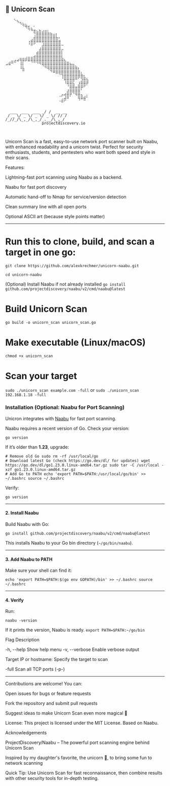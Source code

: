 ## 🦄 Unicorn Scan
<pre style="font-family: monospace; font-size: 12px; line-height: 12px;">
⠀⠀⠀⠑⢦⡀⠀⠀⠀⠀⠀⠀⠀⠀⠀⠀⠀⠀⠀⠀⠀⠀⠀⠀⠀⠀⠀⠀
⠀⠀⠀⠀⠀⠙⢷⣦⣀⠀⡀⠀⠀⠀⠀⠀⠀⠀⠀⠀⠀⠀⠀⠀⠀⠀⠀⠀
⠀⠀⠀⠀⠀⠀⠀⠙⢷⣦⣀⠀⡀⠀⠀⠀⠀⠀⠀⠀⠀⠀⠀⠀⠀⠀⠀⠀⠀⠀
⠀⠀⠀⠀⠀⠀⠀⠀⠀⠈⢿⣷⣿⣾⣿⣧⣄⠀⡀⠀⠀⠀⠀⠀⠀⠀⠀⠀⠀⠀
⠀⠀⠀⠀⠀⠀⠀⠀⠀⠀⣰⣿⣿⣿⣿⣿⣿⣿⣇⡀⠀⠀⠀⠀⠀⠀⠀⠀⠀⠀
⠀⠀⠀⠀⠀⠀⠀⠀⢀⣴⣿⣿⣿⣿⣿⣿⣿⣿⣿⣥⠀⠀⠀⠀⠀⠀⠀⠀⠀⠀
⠀⠀⠀⠀⠀⠀⠀⠀⠸⣿⠟⠉⠉⢹⣿⣿⣿⣿⣿⣿⣀⠀⠀⠀⠀⠀⠀⠀⠀⠀
⠀⠀⠀⠀⠀⠀⠀⠀⠀⠀⠀⠀⢠⣿⣿⣿⣿⣿⣿⣿⠀⠀⠀⠀⠀⠀⠀⠀⠀⠀
⠀⠀⠀⠀⠀⠀⠀⠀⠀⠀⠀⣠⣿⣿⣿⣿⣿⣿⣿⣿⡏⠀⠀⠀⠀⠀⠀⠀⠀⠀
⠀⠀⠀⠀⠀⠀⠀⠀⠀⠀⣠⣿⣿⣿⣿⣿⣿⣿⣿⣿⡇⠀⠀⠀⠀⠀⠀⠀⠀⠀
⠀⠀⠀⢀⣠⣶⣶⣾⣿⣿⣿⣿⣿⣿⣿⣿⣿⣿⣿⣿⣷⡄⠀⠀⠀⠀⠀⠀⠀⠀
⢀⣴⠿⠛⠉⢸⡏⠁⠉⠙⠛⠻⢿⣿⣿⣿⣿⣿⣿⣿⣿⣿⣶⣄⡀⠀⠀⠀⠀⠀
⠉⠉⠀⠀⠀⢸⡇⠀⠀⠀⠀⠀⠀⠙⢿⣿⣿⣿⣿⣿⣿⣿⣿⣿⣿⣦⡀⠀⠀⠀
⠀⠀⠀⠀⠀⠈⠿⠀⠀⠀⠀⠀⠀⠀⠀⠙⢿⣿⣿⣿⣿⣿⣿⣿⣿⣿⣧⠀⠀⠀
⠀⠀⠀⠀⠀⠀⠀⠀⠀⠀⠀⠀⠀⠀⠀⠀⠀⠉⠛⠻⢿⣿⣿⣿⣿⣿⣿⣧⡀⠀
⠀⠀⠀⠀⠀⠀⠀⠀⠀⠀⠀⠀⠀⠀⠀⠀⠀⠀⠀⠀⠸⣿⣿⣿⣿⣿⠟⢿⣷⡄
⠀⠀⠀⠀⠀⠀⠀⠀⠀⠀⠀⠀⠀⠀⠀⠀⠀⠀⠀⠀⠀⢹⣿⣿⡟⠀⢠⣾⣿⣿
⠀⠀⠀⠀⠀⠀⠀⠀⠀⠀⠀⠀⠀⠀⠀⠀⠀⠀⠀⠀⠀⠀⠹⣿⣿⣀⣾⣿⡿⠃
⠀⠀⠀⠀⠀⠀⠀⠀⠀⠀⠀⠀⠀⠀⠀⠀⠀⠀⠀⠀⠀⠀⢠⣿⣿⣿⣿⠏⠀⠀
⠀⠀⠀⠀⠀⠀⠀⠀⠀⠀⠀⠀⠀⠀⠀⠀⠀⠀⠀⠀⢀⣠⣿⣿⠻⣿⣿⡀⠀⠀
⠀⠀⠀⠀⠀⠀⠀⠀⠀⠀⠀⠀⠀⠀⠀⠀⠀⠀⠀⠐⠋⣹⣿⠃⠀⠈⣿⣿⣴⠇
⠀⠀⠀⠀⠀⠀⠀⠀⠀⠀⠀⠀⠀⠀⠀⠀⠀⠀⠀⠠⣾⠟⠀⠀⠀⠀⠘⠉⠛⠀


  ___  ___  ___ _/ /  __ __
 / _ \/ _ \/ _ \/ _ \/ // /
/_//_/\_,_/\_,_/_.__/\_,_/
                projectdiscovery.io
</pre>⠀⠀⠀⠀⠀⠀⠀⠀⠀⠀⠀⠀⠀⠀⠀⠀⠀⠀⠀⠀⠀⠀
                
Unicorn Scan is a fast, easy-to-use network port scanner built on Naabu, with enhanced readability and a unicorn twist. Perfect for security enthusiasts, students, and pentesters who want both speed and style in their scans.

Features:

Lightning-fast port scanning using Naabu as a backend.

Naabu for fast port discovery

Automatic hand-off to Nmap for service/version detection

Clean summary line with all open ports

Optional ASCII art (because style points matter)

---

# Run this to clone, build, and scan a target in one go:

```git clone https://github.com/alexkrechmer/unicorn-naabu.git```

```cd unicorn-naabu```

(Optional) Install Naabu if not already installed
`go install github.com/projectdiscovery/naabu/v2/cmd/naabu@latest`

# Build Unicorn Scan
`go build -o unicorn_scan unicorn_scan.go`

# Make executable (Linux/macOS)
`chmod +x unicorn_scan`

# Scan your target
`sudo ./unicorn_scan example.com -full`
or 
`sudo ./unicorn_scan 192.168.1.18 -full`

### Installation (Optional: Naabu for Port Scanning)

Unicron integrates with [Naabu](https://github.com/projectdiscovery/naabu) for fast port scanning.

Naabu requires a recent version of Go. Check your version:

`go version`

If it’s older than **1.23**, upgrade:
```
# Remove old Go sudo rm -rf /usr/local/go 
# Download latest Go (check https://go.dev/dl/ for updates) wget https://go.dev/dl/go1.23.0.linux-amd64.tar.gz sudo tar -C /usr/local -xzf go1.23.0.linux-amd64.tar.gz 
# Add Go to PATH echo 'export PATH=$PATH:/usr/local/go/bin' >> ~/.bashrc source ~/.bashrc
```
Verify:

`go version`

---

#### 2. Install Naabu

Build Naabu with Go:

`go install github.com/projectdiscovery/naabu/v2/cmd/naabu@latest`

This installs Naabu to your Go bin directory (`~/go/bin/naabu`).

---

#### 3. Add Naabu to PATH

Make sure your shell can find it:

`echo 'export PATH=$PATH:$(go env GOPATH)/bin' >> ~/.bashrc
source ~/.bashrc`

---

#### 4. Verify

Run:

`naabu -version`

If it prints the version, Naabu is ready.
```export PATH=$PATH:~/go/bin```

Flag	Description

-h, --help	Show help menu
-v, --verbose	Enable verbose output

Target IP or hostname: Specify the target to scan

-full	Scan all TCP ports (-p-)

---

Contributions are welcome! You can:

Open issues for bugs or feature requests

Fork the repository and submit pull requests

Suggest ideas to make Unicorn Scan even more magical 🦄

License: This project is licensed under the MIT License. Based on Naabu.

Acknowledgements

ProjectDiscovery/Naabu – The powerful port scanning engine behind Unicorn Scan

Inspired by my daughter's favorite, the unicorn 🦄, to bring some fun to network scanning

Quick Tip: Use Unicorn Scan for fast reconnaissance, then combine results with other security tools for in-depth testing.
